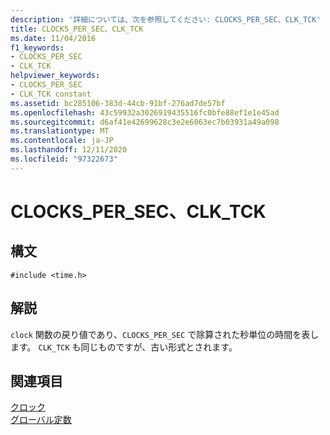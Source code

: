 ```yaml
---
description: '詳細については、次を参照してください: CLOCKS_PER_SEC、CLK_TCK'
title: CLOCKS_PER_SEC、CLK_TCK
ms.date: 11/04/2016
f1_keywords:
- CLOCKS_PER_SEC
- CLK_TCK
helpviewer_keywords:
- CLOCKS_PER_SEC
- CLK_TCK constant
ms.assetid: bc285106-383d-44cb-91bf-276ad7de57bf
ms.openlocfilehash: 43c59932a3026919435516fc0bfe88ef1e1e45ad
ms.sourcegitcommit: d6af41e42699628c3e2e6063ec7b03931a49a098
ms.translationtype: MT
ms.contentlocale: ja-JP
ms.lasthandoff: 12/11/2020
ms.locfileid: "97322673"
---
```

# <a name="clocks_per_sec-clk_tck"></a>CLOCKS_PER_SEC、CLK_TCK

## <a name="syntax"></a>構文

```
#include <time.h>
```

## <a name="remarks"></a>解説

`clock` 関数の戻り値であり、`CLOCKS_PER_SEC` で除算された秒単位の時間を表します。 `CLK_TCK` も同じものですが、古い形式とされます。

## <a name="see-also"></a>関連項目

[クロック](../c-runtime-library/reference/clock.md)<br/>
[グローバル定数](../c-runtime-library/global-constants.md)
